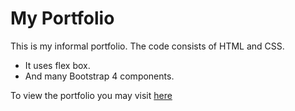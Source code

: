 # My Portfolio
This is my informal portfolio. The code consists of HTML and CSS.

* It uses flex box.
* And many Bootstrap 4 components.

To view the portfolio you may visit [here](https://rishisethia258.github.io/rishi.github.io/)
